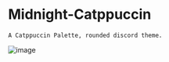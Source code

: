 # **Midnight-Catppuccin**
`A Catppuccin Palette, rounded discord theme.`

![image](https://github.com/bxrlin/Midnight-Catppuccin/assets/96011252/c12b279f-87b9-4464-8e77-c84725541f50)

